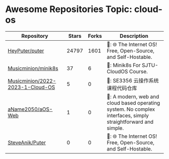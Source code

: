 # Awesome Repositories Topic: cloud-os
 | Repository | Stars | Forks | Description |
---|---|---|----------------|
| [HeyPuter/puter](https://github.com/HeyPuter/puter) | 24797 | 1601 | 📝: 🌐 The Internet OS! Free, Open-Source, and Self-Hostable. |
| [Musicminion/minik8s](https://github.com/Musicminion/minik8s) | 37 | 6 | 📝: Minik8s For SJTU-CloudOS Course. |
| [Musicminion/2022-2023-1-Cloud-OS](https://github.com/Musicminion/2022-2023-1-Cloud-OS) | 5 | 0 | 📝: SE3356 云操作系统课程代码仓库 |
| [aName2050/aOS-Web](https://github.com/aName2050/aOS-Web) | 1 | 0 | 📝: A modern, web and cloud based operating system. No complex interfaces, simply straightforward and simple. |
| [SteveAnik/Puter](https://github.com/SteveAnik/Puter) | 0 | 0 | 📝: 🌐 The Internet OS! Free, Open-Source, and Self-Hostable.  |
